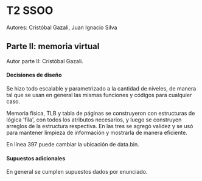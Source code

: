 
# T2 SSOO

Autores: Cristóbal Gazali, Juan Ignacio Silva

## Parte II: memoria virtual

Autor parte II: Cristóbal Gazali.
  

#### Decisiones de diseño

Se hizo todo escalable y parametrizado a la cantidad de niveles, de manera tal que se usan en general las mismas funciones y códigos para cualquier caso.

Memoria física, TLB y tabla de páginas se construyeron con estructuras de lógica 'fila', con todos los atributos necesarios, y luego se construyen arreglos de la estructura respectiva.
En las tres se agregó validez y se usó para mantener limpieza de información y mostrarla de manera eficiente.

En línea 397 puede cambiar la ubicación de data.bin.



#### Supuestos adicionales

En general se cumplen supuestos dados por enunciado.
